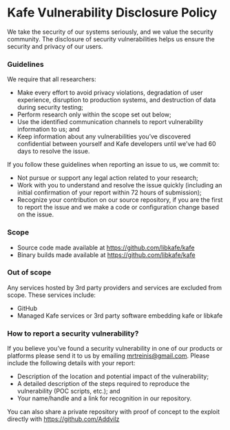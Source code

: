 # Kafe Vulnerability Disclosure Policy 

We take the security of our systems seriously, and we value the security community. The disclosure of security
vulnerabilities helps us ensure the security and privacy of our users.

### Guidelines  
We require that all researchers:
* Make every effort to avoid privacy violations, degradation of user experience, disruption to production systems, 
    and destruction of data during security testing;
* Perform research only within the scope set out below; 
* Use the identified communication channels to report vulnerability information to us; and
* Keep information about any vulnerabilities you’ve discovered confidential between yourself and Kafe developers 
    until we’ve had 60 days to resolve the issue.

If you follow these guidelines when reporting an issue to us, we commit to:
* Not pursue or support any legal action related to your research;
* Work with you to understand and resolve the issue quickly (including an initial confirmation of your report within
    72 hours of submission); 
* Recognize your contribution on our source repository, if you are the first to report the issue and we make a code or 
    configuration change based on the issue.

### Scope  
* Source code made available at https://github.com/libkafe/kafe
* Binary builds made available at https://github.com/libkafe/kafe

### Out of scope  
Any services hosted by 3rd party providers and services are excluded from scope. These services include:

* GitHub
* Managed Kafe services or 3rd party software embedding kafe or libkafe

### How to report a security vulnerability?  
If you believe you’ve found a security vulnerability in one of our products or platforms please send it to us by emailing 
mrtreinis@gmail.com. Please include the following details with your report:

* Description of the location and potential impact of the vulnerability;
* A detailed description of the steps required to reproduce the vulnerability (POC scripts, etc.); and
* Your name/handle and a link for recognition in our repository.

You can also share a private repository with proof of concept to the exploit directly with https://github.com/Addvilz